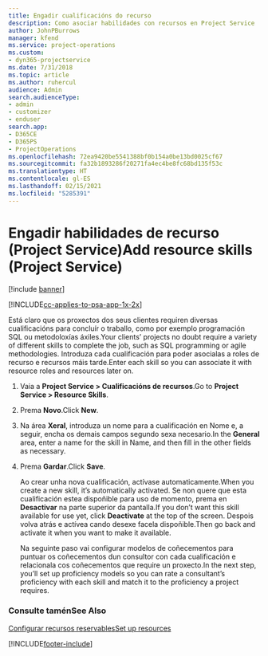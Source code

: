 ```yaml
---
title: Engadir cualificacións do recurso
description: Como asociar habilidades con recursos en Project Service
author: JohnPBurrows
manager: kfend
ms.service: project-operations
ms.custom:
- dyn365-projectservice
ms.date: 7/31/2018
ms.topic: article
ms.author: ruhercul
audience: Admin
search.audienceType:
- admin
- customizer
- enduser
search.app:
- D365CE
- D365PS
- ProjectOperations
ms.openlocfilehash: 72ea9420be5541388bf0b154a0be13bd0025cf67
ms.sourcegitcommit: fa32b1893286f20271fa4ec4be8fc68bd135f53c
ms.translationtype: HT
ms.contentlocale: gl-ES
ms.lasthandoff: 02/15/2021
ms.locfileid: "5285391"
---
```

# <a name="add-resource-skills-project-service"></a><span data-ttu-id="0e0d2-103">Engadir habilidades de recurso (Project Service)</span><span class="sxs-lookup"><span data-stu-id="0e0d2-103">Add resource skills (Project Service)</span></span>

[!include [banner](../includes/psa-now-project-operations.md)]

[!INCLUDE[cc-applies-to-psa-app-1x-2x](../includes/cc-applies-to-psa-app-1x-2x.md)]

<span data-ttu-id="0e0d2-104">Está claro que os proxectos dos seus clientes requiren diversas cualificacións para concluír o traballo, como por exemplo programación SQL ou metodoloxías áxiles.</span><span class="sxs-lookup"><span data-stu-id="0e0d2-104">Your clients’ projects no doubt require a variety of different skills to complete the job, such as SQL programming or agile methodologies.</span></span> <span data-ttu-id="0e0d2-105">Introduza cada cualificación para poder asocialas a roles de recurso e recursos máis tarde.</span><span class="sxs-lookup"><span data-stu-id="0e0d2-105">Enter each skill so you can associate it with resource roles and resources later on.</span></span>  
  
1. <span data-ttu-id="0e0d2-106">Vaia a **Project Service > Cualificacións de recursos**.</span><span class="sxs-lookup"><span data-stu-id="0e0d2-106">Go to **Project Service > Resource Skills**.</span></span>  
  
2. <span data-ttu-id="0e0d2-107">Prema **Novo**.</span><span class="sxs-lookup"><span data-stu-id="0e0d2-107">Click **New**.</span></span>  
  
3. <span data-ttu-id="0e0d2-108">Na área **Xeral**, introduza un nome para a cualificación en Nome e, a seguir, encha os demais campos segundo sexa necesario.</span><span class="sxs-lookup"><span data-stu-id="0e0d2-108">In the **General** area, enter a name for the skill in Name, and then fill in the other fields as necessary.</span></span>  
  
4. <span data-ttu-id="0e0d2-109">Prema **Gardar**.</span><span class="sxs-lookup"><span data-stu-id="0e0d2-109">Click **Save**.</span></span>  
  
   <span data-ttu-id="0e0d2-110">Ao crear unha nova cualificación, actívase automaticamente.</span><span class="sxs-lookup"><span data-stu-id="0e0d2-110">When you create a new skill, it’s automatically activated.</span></span> <span data-ttu-id="0e0d2-111">Se non quere que esta cualificación estea dispoñible para uso de momento, prema en **Desactivar** na parte superior da pantalla.</span><span class="sxs-lookup"><span data-stu-id="0e0d2-111">If you don’t want this skill available for use yet, click **Deactivate** at the top of the screen.</span></span> <span data-ttu-id="0e0d2-112">Despois volva atrás e actívea cando desexe facela dispoñible.</span><span class="sxs-lookup"><span data-stu-id="0e0d2-112">Then go back and activate it when you want to make it available.</span></span>  
  
   <span data-ttu-id="0e0d2-113">Na seguinte paso vai configurar modelos de coñecementos para puntuar os coñecementos dun consultor con cada cualificación e relacionala cos coñecementos que require un proxecto.</span><span class="sxs-lookup"><span data-stu-id="0e0d2-113">In the next step, you’ll set up proficiency models so you can rate a consultant’s proficiency with each skill and match it to the proficiency a project requires.</span></span>  
  
### <a name="see-also"></a><span data-ttu-id="0e0d2-114">Consulte tamén</span><span class="sxs-lookup"><span data-stu-id="0e0d2-114">See Also</span></span>  
 [<span data-ttu-id="0e0d2-115">Configurar recursos reservables</span><span class="sxs-lookup"><span data-stu-id="0e0d2-115">Set up resources</span></span>](../psa/set-up-resources.md)


[!INCLUDE[footer-include](../includes/footer-banner.md)]